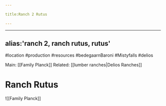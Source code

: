 --- 
title:Ranch 2 Rutus 
---
---
alias:'ranch 2, ranch rutus, rutus'
---
#location #production #resources #bedegaarnBaroni #Mistyfalls #delios

Main: [[Family Planck]]
Related: [[lumber ranches|Delios Ranches]]

# Ranch Rutus
![[Family Planck]]
